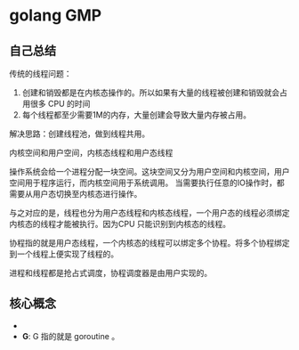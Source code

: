 # golang GMP

## 自己总结

传统的线程问题：

1. 创建和销毁都是在内核态操作的。所以如果有大量的线程被创建和销毁就会占用很多 CPU 的时间
2. 每个线程都至少需要1M的内存，大量创建会导致大量内存被占用。

解决思路：创建线程池，做到线程共用。

内核空间和用户空间，内核态线程和用户态线程

操作系统会给一个进程分配一块空间。这块空间又分为用户空间和内核空间，用户空间用于程序运行，而内核空间用于系统调用。
当需要执行任意的IO操作时，都需要从用户态切换至内核态进行操作。

与之对应的是，线程也分为用户态线程和内核态线程，一个用户态的线程必须绑定内核态的线程才能被执行。因为CPU 只能识别到内核态的线程。

协程指的就是用户态线程，一个内核态的线程可以绑定多个协程。将多个协程绑定到一个线程上便实现了线程的。

进程和线程都是抢占式调度，协程调度器是由用户实现的。

## 核心概念

-
- **G**: G 指的就是 goroutine 。
